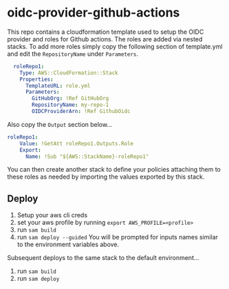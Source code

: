 # oidc-provider-github-actions
This repo contains a cloudformation template used to setup the OIDC provider and roles for Github actions. The roles are added via nested stacks. To add more roles simply copy the following section of template.yml and edit the `RepositoryName` under `Parameters`.
```yml
  roleRepo1:
    Type: AWS::CloudFormation::Stack
    Properties:
      TemplateURL: role.yml
      Parameters:
        GitHubOrg: !Ref GitHubOrg
        RepositoryName: my-repo-1
        OIDCProviderArn: !Ref GithubOidc
```
Also copy the `Output` section below...
```yml
roleRepo1:
    Value: !GetAtt roleRepo1.Outputs.Role
    Export:
      Name: !Sub "${AWS::StackName}-roleRepo1"
```

You can then create another stack to define your policies attaching them to these roles as needed by importing the values exported by this stack.

## Deploy
1. Setup your aws cli creds
1. set your aws profile by running `export AWS_PROFILE=<profile>`
1. run `sam build`
1. run `sam deploy --guided`
You will be prompted for inputs names similar to the environment variables above. 

Subsequent deploys to the same stack to the default environment...
1. run `sam build`
1. run `sam deploy`
